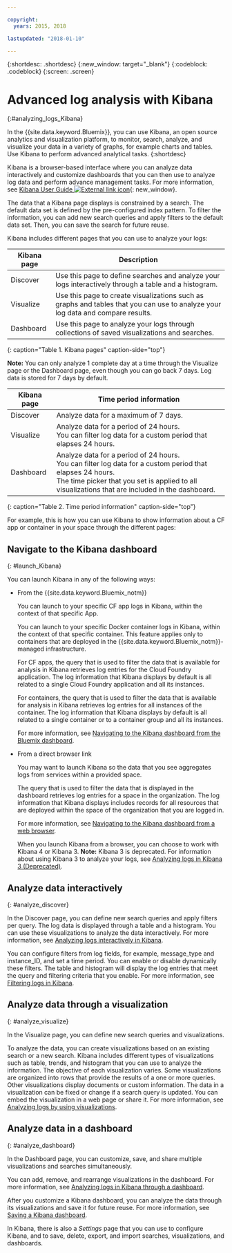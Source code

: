 ```yaml
---

copyright:
  years: 2015, 2018

lastupdated: "2018-01-10"

---
```



{:shortdesc: .shortdesc}
{:new_window: target="_blank"}
{:codeblock: .codeblock}
{:screen: .screen}

# Advanced log analysis with Kibana
{:#analyzing_logs_Kibana}

In the {{site.data.keyword.Bluemix}}, you can use Kibana, an open source analytics and visualization platform, to monitor, search, analyze, and visualize your data in a variety of graphs, for example charts and tables. Use Kibana to perform advanced analytical tasks.
{:shortdesc}

Kibana is a browser-based interface where you can analyze data interactively and customize dashboards that you can then use to analyze log data and perform advance management tasks. For more information, see [Kibana User Guide ![External link icon](../../../icons/launch-glyph.svg "External link icon")](https://www.elastic.co/guide/en/kibana/4.1/index.html){: new_window}.

The data that a Kibana page displays is constrained by a search. The default data set is defined by the pre-configured index pattern. To filter the information, you can add new search queries and apply filters to the default data set. Then, you can save the search for future reuse. 

Kibana includes different pages that you can use to analyze your logs:

| Kibana page | Description |
|-------------|-------------|
| Discover | Use this page to define searches and analyze your logs interactively through a table and a histogram. |
| Visualize | Use this page to create visualizations such as graphs and tables that you can use to analyze your log data and compare results.  |
| Dashboard | Use this page to analyze your logs through collections of saved visualizations and searches.  |
{: caption="Table 1. Kibana pages" caption-side="top"}

**Note:** You can only analyze 1 complete day at a time through the Visualize page or the Dashboard page, even though you can go back 7 days. Log data is stored for 7 days by default. 

| Kibana page | Time period information |
|-------------|-------------------------|
| Discover | Analyze data for a maximum of 7 days. |
| Visualize | Analyze data for a period of 24 hours. <br> You can filter log data for a custom period that elapses 24 hours.  |
| Dashboard | Analyze data for a period of 24 hours. <br> You can filter log data for a custom period that elapses 24 hours. <br> The time picker that you set is applied to all visualizations that are included in the dashboard. |
{: caption="Table 2. Time period information" caption-side="top"}

For example, this is how you can use Kibana to show information about a CF app or container in your space through the different pages:

## Navigate to the Kibana dashboard
{: #launch_Kibana}

You can launch Kibana in any of the following ways:

* From the {{site.data.keyword.Bluemix_notm}}

    You can launch to your specific CF app logs in Kibana, within the context of that specific App.
    
    You can launch to your specific Docker container logs in Kibana, within the context of that specific container. This feature applies only to containers that are deployed in the {{site.data.keyword.Bluemix_notm}}-managed infrastructure.
    
    For CF apps, the query that is used to filter the data that is available for analysis in Kibana retrieves log entries for the Cloud Foundry application. The log information that Kibana displays by default is all related to a single Cloud Foundry application and all its instances. 
    
    For containers, the query that is used to filter the data that is available for analysis in Kibana retrieves log entries for all instances of the container. The log information that Kibana displays by default is all related to a single container or to a container group and all its instances. 
    
    For more information, see [Navigating to the Kibana dashboard from the Bluemix dashboard](k4_launch.html#launch_Kibana_from_bluemix).

* From a direct browser link

    You may want to launch Kibana so the data that you see aggregates logs from services within a provided space.
    
    The query that is used to filter the data that is displayed in the dashboard retrieves log entries for a space in the 
    organization. The log information that Kibana displays includes records for 
    all resources that are deployed within the space of the organization that you are logged in. 
    
    For more information, see [Navigating to the Kibana dashboard from a web browser](k4_launch.html#launch_Kibana_from_browser).
    
    When you launch Kibana from a browser, you can choose to work with Kibana 4 or Kibana 3. **Note:** Kibana 3 is deprecated. For information about using Kibana 3 to analyze your logs, see [Analyzing logs in Kibana 3 (Deprecated)](../logging_view_kibana3.html#analyzing_logs_Kibana3).


## Analyze data interactively
{: #analyze_discover}

In the Discover page, you can define new search queries and apply filters per query. The log data is displayed through a table and a  histogram. You can use these visualizations to analyze the data interactively. For more information, see [Analyzing logs interactively in Kibana](logging_kibana_analize_logs_interactively.html#kibana_analize_logs_interactively).

You can configure filters from log fields, for example, message_type and instance_ID, and set a time period. You can enable or disable dynamically these filters. The table and histogram will display the log entries that meet the query and filtering criteria that you enable. For more information, see [Filtering logs in Kibana](k4_filter_logs.html#k4_filter_logs).

## Analyze data through a visualization
{: #analyze_visualize}
    
In the Visualize page, you can define new search queries and visualizations.

To analyze the data, you can create visualizations based on an existing search or a new search. Kibana includes different types of visualizations such as table, trends, and histogram that you can use to analyze the information. The objective of each visualization varies. Some visualizations are organized into rows that provide the results of a one or more queries. Other visualizations display documents or custom information. The data in a visualization can be fixed or change if a search query is updated. You can embed the visualization in a web page or share it. For more information, see [Analyzing logs by using visualizations](logging_kibana_visualizations.html#logging_kibana_visualizations).

## Analyze data in a dashboard
{: #analyze_dashboard}

In the Dashboard page, you can customize, save, and share multiple visualizations and searches simultaneously. 

You can add, remove, and rearrange visualizations in the dashboard. For more information, see [Analyzing logs in Kibana through a dashboard](logging_kibana_analize_logs_dashboard.html#kibana_analize_logs_dashboard).
    
After you customize a Kibana dashboard, you can analyze the data through its visualizations and save it for future reuse. For more information, see [Saving a Kibana dashboard](logging_kibana_analize_logs_dashboard.html#k4_dashboard_save).

In Kibana, there is also a *Settings* page that you can use to configure Kibana, and to save, delete, export, and import searches, visualizations, and dashboards.


